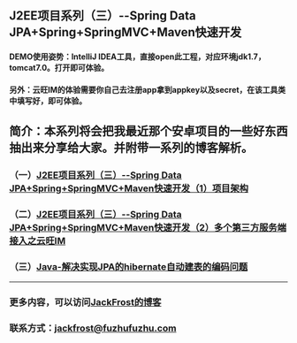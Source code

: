 ﻿
## J2EE项目系列（三）--Spring Data JPA+Spring+SpringMVC+Maven快速开发
#### DEMO使用姿势：IntelliJ IDEA工具，直接open此工程，对应环境jdk1.7，tomcat7.0。打开即可体验。
#### 另外：云旺IM的体验需要你自己去注册app拿到appkey以及secret，在该工具类中填写好，即可体验。
## 简介：本系列将会把我最近那个安卓项目的一些好东西抽出来分享给大家。并附带一系列的博客解析。
### （一）[J2EE项目系列（三）--Spring Data JPA+Spring+SpringMVC+Maven快速开发（1）项目架构](http://blog.csdn.net/Jack__Frost/article/details/61205857)
### （二）[J2EE项目系列（三）--Spring Data JPA+Spring+SpringMVC+Maven快速开发（2）多个第三方服务端接入之云旺IM](http://blog.csdn.net/Jack__Frost/article/details/62443796)
### （三）[Java-解决实现JPA的hibernate自动建表的编码问题](http://blog.csdn.net/Jack__Frost/article/details/64487024)
***
###  更多内容，可以访问[JackFrost的博客](http://blog.csdn.net/jack__frost?viewmode=contents)     
### 联系方式：jackfrost@fuzhufuzhu.com 
